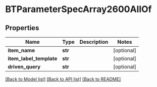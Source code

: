 # BTParameterSpecArray2600AllOf

## Properties
Name | Type | Description | Notes
------------ | ------------- | ------------- | -------------
**item_name** | **str** |  | [optional] 
**item_label_template** | **str** |  | [optional] 
**driven_query** | **str** |  | [optional] 

[[Back to Model list]](../README.md#documentation-for-models) [[Back to API list]](../README.md#documentation-for-api-endpoints) [[Back to README]](../README.md)


